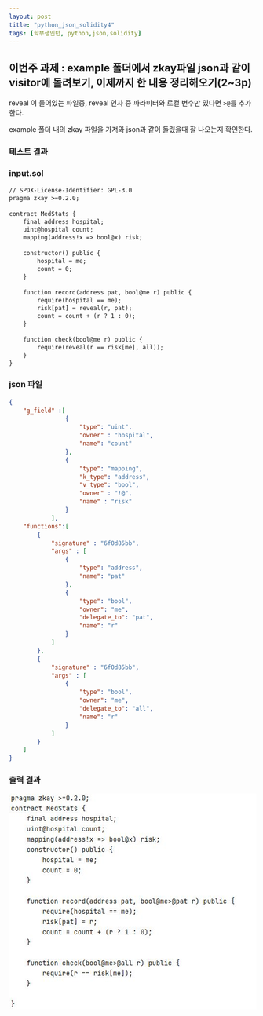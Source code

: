 ```yaml
---
layout: post
title: "python_json_solidity4"
tags: [학부생인턴, python,json,solidity]
---
```


## 이번주 과제 : example 폴더에서 zkay파일 json과 같이 visitor에 돌려보기, 이제까지 한 내용 정리해오기(2~3p)

reveal 이 들어있는 파일중, reveal 인자 중 파라미터와 로컬 변수만 있다면 `>@`를 추가한다. 

example 폴더 내의 zkay 파일을 가져와 json과 같이 돌렸을때 잘 나오는지 확인한다. 

### 테스트 결과 

### input.sol 

````solidity
// SPDX-License-Identifier: GPL-3.0
pragma zkay >=0.2.0;

contract MedStats {
    final address hospital;
    uint@hospital count;
    mapping(address!x => bool@x) risk;

    constructor() public {
        hospital = me;
        count = 0;
    }

    function record(address pat, bool@me r) public {
        require(hospital == me);
        risk[pat] = reveal(r, pat);
        count = count + (r ? 1 : 0);
    }

    function check(bool@me r) public {
        require(reveal(r == risk[me], all));
    }
}
````

### json 파일

````json
{
	"g_field" :[
				{
					"type": "uint",
					"owner" : "hospital",
					"name": "count"
				},
				{
					"type": "mapping",
					"k_type": "address",
					"v_type": "bool",
					"owner" : "!@",
					"name" : "risk"
				}
			],
	"functions":[
		{
			"signature" : "6f0d85bb",
			"args" : [
				{
					"type": "address",
					"name": "pat"
				},
				{
					"type": "bool",
					"owner": "me",
					"delegate_to": "pat",
					"name": "r"
				}
			]
		},
		{
			"signature" : "6f0d85bb",
			"args" : [
				{
					"type": "bool",
					"owner": "me",
					"delegate_to": "all",
					"name": "r"
				}
			]
		}
	]
}
````

### 출력 결과

<img src="/assets/img/solidity/solidity4.JPG">
